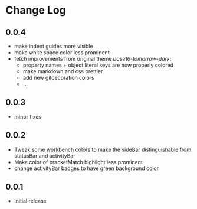 # Change Log

## 0.0.4
- make indent guides more visible
- make white space color less prominent
- fetch improvements from original theme *base16-tomorrow-dark*:
    - property names + object literal keys are now properly colored
    - make markdown and css prettier
    - add new gitdecoration colors
    - ...

## 0.0.3
- minor fixes

## 0.0.2
- Tweak some workbench colors to make the sideBar distinguishable from statusBar and activityBar
- Make color of bracketMatch highlight less prominent
- change activityBar badges to have green background color

## 0.0.1
- Initial release
